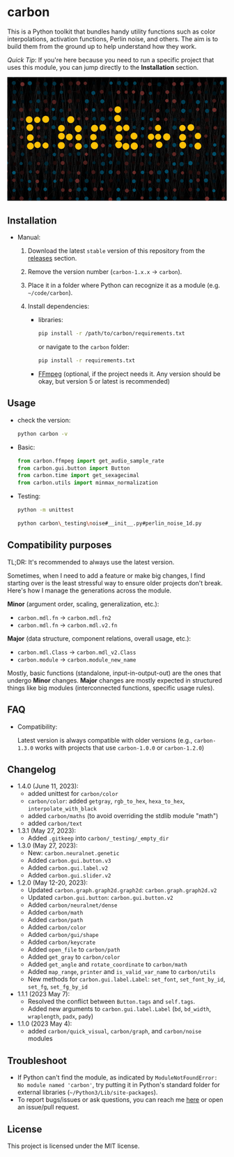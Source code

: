 # carbon

This is a Python toolkit that bundles handy utility functions such as color interpolations, activation functions, Perlin noise, and others. The aim is to build them from the ground up to help understand how they work.

*Quick Tip*: If you're here because you need to run a specific project that uses this module, you can jump directly to the **Installation** section.

![carbon's banner](_archive/20230515-banner-640.jpg)


## Installation

- Manual:

    1. Download the latest `stable` version of this repository from the [releases](https://github.com/nvfp/carbon/releases) section.
    2. Remove the version number (`carbon-1.x.x` -> `carbon`).
    3. Place it in a folder where Python can recognize it as a module (e.g. `~/code/carbon`).
    4. Install dependencies:

        - libraries:

            ```sh
            pip install -r /path/to/carbon/requirements.txt
            ```

            or navigate to the `carbon` folder:

            ```sh
            pip install -r requirements.txt
            ```
        - [FFmpeg](https://ffmpeg.org/download.html) (optional, if the project needs it. Any version should be okay, but version 5 or latest is recommended)


## Usage

- check the version:

    ```sh
    python carbon -v
    ```

- Basic:

    ```python
    from carbon.ffmpeg import get_audio_sample_rate
    from carbon.gui.button import Button
    from carbon.time import get_sexagecimal
    from carbon.utils import minmax_normalization
    ```

- Testing:

    ```sh
    python -m unittest
    ```

    ```sh
    python carbon\_testing\noise#__init__.py#perlin_noise_1d.py
    ```


## Compatibility purposes

TL;DR: It's recommended to always use the latest version.

Sometimes, when I need to add a feature or make big changes, I find starting over is the least stressful way to ensure older projects don't break. Here's how I manage the generations across the module.

**Minor** (argument order, scaling, generalization, etc.):
- `carbon.mdl.fn` -> `carbon.mdl.fn2`
- `carbon.mdl.fn` -> `carbon.mdl.v2.fn`

**Major** (data structure, component relations, overall usage, etc.):
- `carbon.mdl.Class` -> `carbon.mdl_v2.Class`
- `carbon.module` -> `carbon.module_new_name`

Mostly, basic functions (standalone, input-in-output-out) are the ones that undergo **Minor** changes. **Major** changes are mostly expected in structured things like big modules (interconnected functions, specific usage rules).


## FAQ

- Compatibility:

    Latest version is always compatible with older versions (e.g., `carbon-1.3.0` works with projects that use `carbon-1.0.0` or `carbon-1.2.0`)


## Changelog

- 1.4.0 (June 11, 2023):
    - added unittest for `carbon/color`
    - `carbon/color`: added `getgray`, `rgb_to_hex`, `hexa_to_hex`, `interpolate_with_black`
    - added `carbon/maths` (to avoid overriding the stdlib module "math")
    - added `carbon/text`
- 1.3.1 (May 27, 2023):
    - Added `.gitkeep` into `carbon/_testing/_empty_dir`
- 1.3.0 (May 27, 2023):
    - New: `carbon.neuralnet.genetic`
    - Added `carbon.gui.button.v3`
    - Added `carbon.gui.label.v2`
    - Added `carbon.gui.slider.v2`
- 1.2.0 (May 12-20, 2023):
    - Updated `carbon.graph.graph2d.graph2d`: `carbon.graph.graph2d.v2`
    - Updated `carbon.gui.button`: `carbon.gui.button.v2`
    - Added `carbon/neuralnet/dense`
    - Added `carbon/math`
    - Added `carbon/path`
    - Added `carbon/color`
    - Added `carbon/gui/shape`
    - Added `carbon/keycrate`
    - Added `open_file` to `carbon/path`
    - Added `get_gray` to `carbon/color`
    - Added `get_angle` and `rotate_coordinate` to `carbon/math`
    - Added `map_range`, `printer` and `is_valid_var_name` to `carbon/utils`
    - New methods for `carbon.gui.label.Label`: `set_font`, `set_font_by_id`, `set_fg`, `set_fg_by_id`
- 1.1.1 (2023 May 7):
    - Resolved the conflict between `Button.tags` and `self.tags`.
    - Added new arguments to `carbon.gui.label.Label` (`bd`, `bd_width`, `wraplength`, `padx`, `pady`)
- 1.1.0 (2023 May 4):
    - added `carbon/quick_visual`, `carbon/graph`, and `carbon/noise` modules


## Troubleshoot

- If Python can't find the module, as indicated by `ModuleNotFoundError: No module named 'carbon'`, try putting it in Python's standard folder for external libraries (`~/Python3/Lib/site-packages`).
- To report bugs/issues or ask questions, you can reach me [here](https://nvfp.github.io/contact) or open an issue/pull request.


## License

This project is licensed under the MIT license.